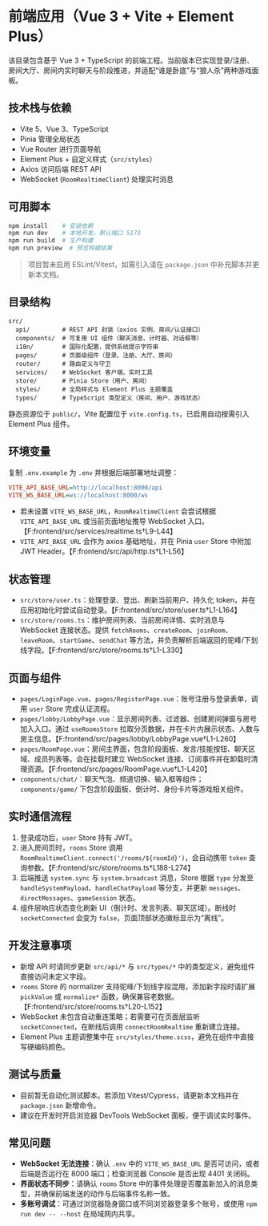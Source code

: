 # 前端应用（Vue 3 + Vite + Element Plus）

该目录包含基于 Vue 3 + TypeScript 的前端工程。当前版本已实现登录/注册、房间大厅、房间内实时聊天与阶段推进，并适配“谁是卧底”与“狼人杀”两种游戏面板。

## 技术栈与依赖

- Vite 5、Vue 3、TypeScript
- Pinia 管理全局状态
- Vue Router 进行页面导航
- Element Plus + 自定义样式（`src/styles`）
- Axios 访问后端 REST API
- WebSocket (`RoomRealtimeClient`) 处理实时消息

## 可用脚本

```bash
npm install    # 安装依赖
npm run dev    # 本地开发，默认端口 5173
npm run build  # 生产构建
npm run preview  # 预览构建结果
```

> 项目暂未启用 ESLint/Vitest，如需引入请在 `package.json` 中补充脚本并更新本文档。

## 目录结构

```text
src/
  api/         # REST API 封装（axios 实例、房间/认证接口）
  components/  # 可复用 UI 组件（聊天消息、计时器、对话框等）
  i18n/        # 国际化配置，提供系统提示字符串
  pages/       # 页面级组件（登录、注册、大厅、房间）
  router/      # 路由定义与守卫
  services/    # WebSocket 客户端、实时工具
  store/       # Pinia Store（用户、房间）
  styles/      # 全局样式与 Element Plus 主题覆盖
  types/       # TypeScript 类型定义（房间、用户、游戏状态）
```

静态资源位于 `public/`，Vite 配置位于 `vite.config.ts`，已启用自动按需引入 Element Plus 组件。

## 环境变量

复制 `.env.example` 为 `.env` 并根据后端部署地址调整：

```ini
VITE_API_BASE_URL=http://localhost:8000/api
VITE_WS_BASE_URL=ws://localhost:8000/ws
```

- 若未设置 `VITE_WS_BASE_URL`，`RoomRealtimeClient` 会尝试根据 `VITE_API_BASE_URL` 或当前页面地址推导 WebSocket 入口。【F:frontend/src/services/realtime.ts†L9-L44】
- `VITE_API_BASE_URL` 会作为 axios 基础地址，并在 Pinia `user` Store 中附加 JWT Header。【F:frontend/src/api/http.ts†L1-L56】

## 状态管理

- `src/store/user.ts`：处理登录、登出、刷新当前用户、持久化 token，并在应用初始化时尝试自动登录。【F:frontend/src/store/user.ts†L1-L164】
- `src/store/rooms.ts`：维护房间列表、当前房间详情、实时消息与 WebSocket 连接状态。提供 `fetchRooms`、`createRoom`、`joinRoom`、`leaveRoom`、`startGame`、`sendChat` 等方法，并负责解析后端返回的驼峰/下划线字段。【F:frontend/src/store/rooms.ts†L1-L330】

## 页面与组件

- `pages/LoginPage.vue`、`pages/RegisterPage.vue`：账号注册与登录表单，调用 `user` Store 完成认证流程。
- `pages/lobby/LobbyPage.vue`：显示房间列表、过滤器、创建房间弹窗与房号加入入口。通过 `useRoomsStore` 拉取分页数据，并在卡片内展示状态、人数与房主信息。【F:frontend/src/pages/lobby/LobbyPage.vue†L1-L260】
- `pages/RoomPage.vue`：房间主界面，包含阶段面板、发言/技能按钮、聊天区域、成员列表等。会在挂载时建立 WebSocket 连接、订阅事件并在卸载时清理资源。【F:frontend/src/pages/RoomPage.vue†L1-L420】
- `components/chat/`：聊天气泡、频道切换、输入框等组件；`components/game/` 下包含阶段面板、倒计时、身份卡片等游戏相关组件。

## 实时通信流程

1. 登录成功后，`user` Store 持有 JWT。
2. 进入房间页时，`rooms` Store 调用 `RoomRealtimeClient.connect('/rooms/${roomId}')`，会自动携带 `token` 查询参数。【F:frontend/src/store/rooms.ts†L188-L274】
3. 后端推送 `system.sync` 与 `system.broadcast` 消息，Store 根据 `type` 分发至 `handleSystemPayload`、`handleChatPayload` 等分支，并更新 `messages`、`directMessages`、`gameSession` 状态。
4. 组件层响应状态变化刷新 UI（倒计时、发言列表、聊天区域）。断线时 `socketConnected` 会变为 `false`，页面顶部状态徽标显示为“离线”。

## 开发注意事项

- 新增 API 时请同步更新 `src/api/*` 与 `src/types/*` 中的类型定义，避免组件直接访问未定义字段。
- `rooms` Store 的 normalizer 支持驼峰/下划线字段混用，添加新字段时请扩展 `pickValue` 或 `normalize*` 函数，确保兼容老数据。【F:frontend/src/store/rooms.ts†L20-L152】
- WebSocket 未包含自动重连策略；若需要可在页面层监听 `socketConnected`，在断线后调用 `connectRoomRealtime` 重新建立连接。
- Element Plus 主题调整集中在 `src/styles/theme.scss`，避免在组件中直接写硬编码颜色。

## 测试与质量

- 目前暂无自动化测试脚本。若添加 Vitest/Cypress，请更新本文档并在 `package.json` 新增命令。
- 建议在开发时开启浏览器 DevTools WebSocket 面板，便于调试实时事件。

## 常见问题

- **WebSocket 无法连接**：确认 `.env` 中的 `VITE_WS_BASE_URL` 是否可访问，或者后端是否运行在 8000 端口；检查浏览器 Console 是否出现 4401 关闭码。
- **界面状态不同步**：请确认 `rooms` Store 中的事件处理是否覆盖新加入的消息类型，并确保前端发送的动作与后端事件名称一致。
- **多账号调试**：可通过浏览器隐身窗口或不同浏览器登录多个账号，或使用 `npm run dev -- --host` 在局域网内共享。
